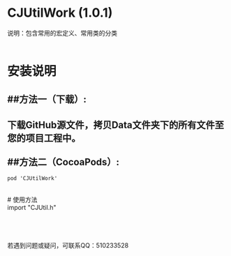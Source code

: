 # CJUtilWork (1.0.1)

说明：包含常用的宏定义、常用类的分类</br>
</br>
# 安装说明</br>
##方法一（下载）: </br>
------
下载GitHub源文件，拷贝Data文件夹下的所有文件至您的项目工程中。</br></br>
##方法二（CocoaPods）:</br>
------
    pod 'CJUtilWork'
</br>
# 使用方法</br>
    import "CJUtil.h"
</br></br></br></br></br>
若遇到问题或疑问，可联系QQ：510233528

